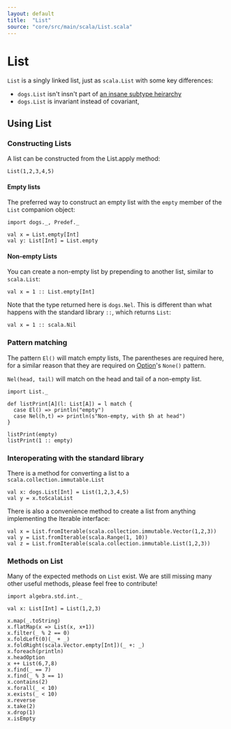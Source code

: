```yaml
---
layout: default
title:  "List"
source: "core/src/main/scala/List.scala"
---
```

# List

`List` is a singly linked list, just as `scala.List` with some key differences:

- `dogs.List` isn't insn't part of [an insane subtype heirarchy](https://tpolecat.github.io/2013/11/13/list.html)
- `dogs.List` is invariant instead of covariant,

## Using List

### Constructing Lists

A list can be constructed from the List.apply method:

```tut
List(1,2,3,4,5)
```

#### Empty lists

The preferred way to construct an empty list with the `empty` member of the `List` companion object:

```tut
import dogs._, Predef._

val x = List.empty[Int]
val y: List[Int] = List.empty
```

#### Non-empty Lists

You can create a non-empty list by prepending to another list, similar to `scala.List`:

```tut
val x = 1 :: List.empty[Int]
```

Note that the type returned here is `dogs.Nel`. This is different than
what happens with the standard library `::`, which returns `List`:

```tut
val x = 1 :: scala.Nil
```


### Pattern matching

The pattern `El()` will match empty lists, The parentheses are
required here, for a similar reason that they are required on
[Option](option)'s `None()` pattern.

`Nel(head, tail)` will match on the head and tail of a non-empty list.

```tut
import List._

def listPrint[A](l: List[A]) = l match {
  case El() => println("empty")
  case Nel(h,t) => println(s"Non-empty, with $h at head")
}

listPrint(empty)
listPrint(1 :: empty)
```

### Interoperating with the standard library

There is a method for converting a list to a `scala.collection.immutable.List`

```tut
val x: dogs.List[Int] = List(1,2,3,4,5)
val y = x.toScalaList
```

There is also a convenience method to create a list from anything implementing the Iterable interface:

```tut
val x = List.fromIterable(scala.collection.immutable.Vector(1,2,3))
val y = List.fromIterable(scala.Range(1, 10))
val z = List.fromIterable(scala.collection.immutable.List(1,2,3))
```

### Methods on List

Many of the expected methods on `List` exist. We are still missing
many other useful methods, please feel free to contribute!

```tut
import algebra.std.int._

val x: List[Int] = List(1,2,3)

x.map(_.toString)
x.flatMap(x => List(x, x+1))
x.filter(_ % 2 == 0)
x.foldLeft(0)(_ + _)
x.foldRight(scala.Vector.empty[Int])(_ +: _)
x.foreach(println)
x.headOption
x ++ List(6,7,8)
x.find(_ == 7)
x.find(_ % 3 == 1)
x.contains(2)
x.forall(_ < 10)
x.exists(_ < 10)
x.reverse
x.take(2)
x.drop(1)
x.isEmpty
```
